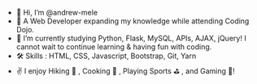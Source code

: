 - 👋 Hi, I’m @andrew-mele
- 👀 A Web Developer expanding my knowledge while attending Coding Dojo. 
- 🌱 I’m currently studying Python, Flask, MySQL, APIs, AJAX, jQuery! I cannot wait to continue learning & having fun with coding.
- 🛠 Skills : HTML, CSS, Javascript, Bootstrap, Git, Yarn
- ✌️ I enjoy Hiking 🌄 , Cooking 🍗 , Playing Sports ⛳️ , and Gaming 👾!
<!---
andrew-mele/andrew-mele is a ✨ special ✨ repository because its `README.md` (this file) appears on your GitHub profile.
You can click the Preview link to take a look at your changes.
--->
